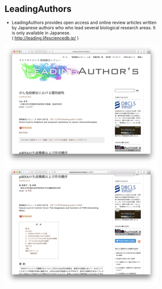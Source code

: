 # LeadingAuthors
* LeadingAuthors provides open access and online review articles written by Japanese authors who who lead several biological research areas. It is only available in Japanese.  
( http://leading.lifesciencedb.jp/ )

![Fig-1](https://raw.githubusercontent.com/dbcls/website/master/services/images/DBCLSservices_LeadingAuthors_fig-1_180525.png)　![Fig-2](https://raw.githubusercontent.com/dbcls/website/master/services/images/DBCLSservices_LeadingAuthors_fig-2_180525.png)
